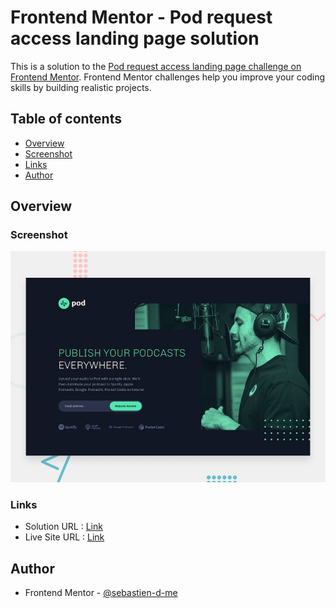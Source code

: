 # Frontend Mentor - Pod request access landing page solution

This is a solution to the [Pod request access landing page challenge on Frontend Mentor](https://www.frontendmentor.io/challenges/pod-request-access-landing-page-eyTmdkLSG). Frontend Mentor challenges help you improve your coding skills by building realistic projects.

## Table of contents

- [Overview](#overview)
- [Screenshot](#screenshot)
- [Links](#links)
- [Author](#author)

## Overview

### Screenshot

![](./design/preview.jpg)

### Links

- Solution URL : [Link](https://www.frontendmentor.io/solutions/pod-request-access-landing-page-e-9XHLFS9M)
- Live Site URL : [Link](https://sebastien-d-me.github.io/Frontend-Mentor/newbie/pod-request-access-landing-page)

## Author

- Frontend Mentor - [@sebastien-d-me](https://www.frontendmentor.io/profile/sebastien-d-me)
